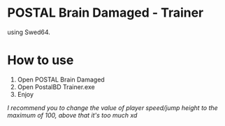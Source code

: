 # POSTAL Brain Damaged - Trainer 

using Swed64.

# How to use

1. Open POSTAL Brain Damaged
2. Open PostalBD Trainer.exe
3. Enjoy

*I recommend you to change the value of player speed/jump height to the maximum of 100, above that it's too much xd*
